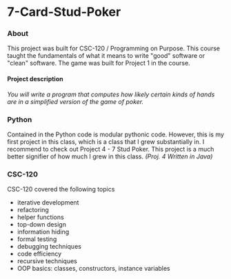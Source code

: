 # 7-Card-Stud-Poker

### About

This project was built for CSC-120 / Programming on Purpose. This course taught the fundamentals of what it means to write "good" software or "clean" software. The game was built for Project 1 in the course.

#### Project description

_You will write a program that computes how likely certain kinds of hands are in a simplified version of the game of poker._

### Python

Contained in the Python code is modular pythonic code. However, this is my first project in this class, which is a class that I grew substantially in. I recommend to check out Project 4 - 7 Stud Poker. This project is a much better signifier of how much I grew in this class. *(Proj. 4 Written in Java)*

### CSC-120

CSC-120 covered the following topics

-   iterative development
-   refactoring
-   helper functions
-   top-down design
-   information hiding
-   formal testing
-   debugging techniques
-   code efficiency
-   recursive techniques
-   OOP basics: classes, constructors, instance variables
